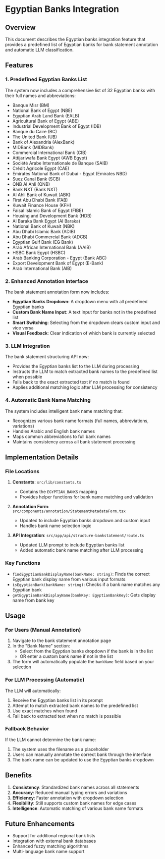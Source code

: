 # Egyptian Banks Integration

## Overview

This document describes the Egyptian banks integration feature that provides a predefined list of Egyptian banks for bank statement annotation and automatic LLM classification.

## Features

### 1. Predefined Egyptian Banks List

The system now includes a comprehensive list of 32 Egyptian banks with their full names and abbreviations:

- Banque Misr (BM)
- National Bank of Egypt (NBE)
- Egyptian Arab Land Bank (EALB)
- Agricultural Bank of Egypt (ABE)
- Industrial Development Bank of Egypt (IDB)
- Banque du Caire (BC)
- The United Bank (UB)
- Bank of Alexandria (AlexBank)
- MIDBank (MIDBank)
- Commercial International Bank (CIB)
- Attijariwafa Bank Egypt (AWB Egypt)
- Société Arabe Internationale de Banque (SAIB)
- Crédit Agricole Egypt (CAE)
- Emirates National Bank of Dubai - Egypt (Emirates NBD)
- Suez Canal Bank (SCB)
- QNB Al Ahli (QNB)
- Bank NXT (Bank NXT)
- Al Ahli Bank of Kuwait (ABK)
- First Abu Dhabi Bank (FAB)
- Kuwait Finance House (KFH)
- Faisal Islamic Bank of Egypt (FIBE)
- Housing and Development Bank (HDB)
- Al Baraka Bank Egypt (Al Baraka)
- National Bank of Kuwait (NBK)
- Abu Dhabi Islamic Bank (ADIB)
- Abu Dhabi Commercial Bank (ADCB)
- Egyptian Gulf Bank (EG Bank)
- Arab African International Bank (AAIB)
- HSBC Bank Egypt (HSBC)
- Arab Banking Corporation - Egypt (Bank ABC)
- Export Development Bank of Egypt (E-Bank)
- Arab International Bank (AIB)

### 2. Enhanced Annotation Interface

The bank statement annotation form now includes:

- **Egyptian Banks Dropdown**: A dropdown menu with all predefined Egyptian banks
- **Custom Bank Name Input**: A text input for banks not in the predefined list
- **Smart Switching**: Selecting from the dropdown clears custom input and vice versa
- **Visual Feedback**: Clear indication of which bank is currently selected

### 3. LLM Integration

The bank statement structuring API now:

- Provides the Egyptian banks list to the LLM during processing
- Instructs the LLM to match extracted bank names to the predefined list when possible
- Falls back to the exact extracted text if no match is found
- Applies additional matching logic after LLM processing for consistency

### 4. Automatic Bank Name Matching

The system includes intelligent bank name matching that:

- Recognizes various bank name formats (full names, abbreviations, variations)
- Handles Arabic and English bank names
- Maps common abbreviations to full bank names
- Maintains consistency across all bank statement processing

## Implementation Details

### File Locations

1. **Constants**: `src/lib/constants.ts`
   - Contains the `EGYPTIAN_BANKS` mapping
   - Provides helper functions for bank name matching and validation

2. **Annotation Form**: `src/components/annotation/StatementMetadataForm.tsx`
   - Updated to include Egyptian banks dropdown and custom input
   - Handles bank name selection logic

3. **API Integration**: `src/app/api/structure-bankstatement/route.ts`
   - Updated LLM prompt to include Egyptian banks list
   - Added automatic bank name matching after LLM processing

### Key Functions

- `findEgyptianBankDisplayName(bankName: string)`: Finds the correct Egyptian bank display name from various input formats
- `isEgyptianBank(bankName: string)`: Checks if a bank name matches any Egyptian bank
- `getEgyptianBankDisplayName(bankKey: EgyptianBankKey)`: Gets display name from bank key

## Usage

### For Users (Manual Annotation)

1. Navigate to the bank statement annotation page
2. In the "Bank Name" section:
   - Select from the Egyptian banks dropdown if the bank is in the list
   - OR enter a custom bank name if not in the list
3. The form will automatically populate the `bankName` field based on your selection

### For LLM Processing (Automatic)

The LLM will automatically:
1. Receive the Egyptian banks list in its prompt
2. Attempt to match extracted bank names to the predefined list
3. Use exact matches when found
4. Fall back to extracted text when no match is possible

### Fallback Behavior

If the LLM cannot determine the bank name:
1. The system uses the filename as a placeholder
2. Users can manually annotate the correct bank through the interface
3. The bank name can be updated to use the Egyptian banks dropdown

## Benefits

1. **Consistency**: Standardized bank names across all statements
2. **Accuracy**: Reduced manual typing errors and variations
3. **Efficiency**: Faster annotation with dropdown selection
4. **Flexibility**: Still supports custom bank names for edge cases
5. **Intelligence**: Automatic matching of various bank name formats

## Future Enhancements

- Support for additional regional bank lists
- Integration with external bank databases
- Enhanced fuzzy matching algorithms
- Multi-language bank name support 